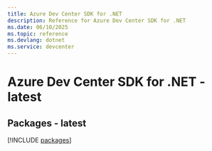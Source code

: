 ```yaml
---
title: Azure Dev Center SDK for .NET
description: Reference for Azure Dev Center SDK for .NET
ms.date: 06/10/2025
ms.topic: reference
ms.devlang: dotnet
ms.service: devcenter
---
```

# Azure Dev Center SDK for .NET - latest
## Packages - latest
[!INCLUDE [packages](dev-center-index.md)]